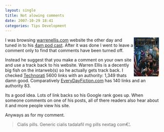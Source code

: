 ```yaml
---
layout: single
title: Not alowing comments 
date: 2007-10-29 18:41
categories: Tips Development
---
```

<a href="/public/uploads/2007/10/1570869672_f4631efb6c.jpg"><img src="/public/uploads/2007/10/1570869672_f4631efb6c.thumbnail.jpg" align="right" /></a>I was browsing <a href="http://www.warrenellis.com">warrenellis.com</a> website the other day and tuned in to his <a href="http://www.warrenellis.com/?p=5239">4am pod cast</a>.
After it was done I went to leave a comment only to find that comments have been turned off.

Instead he suggest that you make a comment on your own site and use a track back to his website.
Warren Ellis is a decently big fish on the intarweb(s) so he actually gets track back.
I checked <a href="http://technorati.com/blogs/www.warrenellis.com">Technorati</a> 5600 links with an authority: 1,349 thats damn good.
Comparatively <a href="http://www.everydayfiction.com">EveryDayFiction.com</a> has 140 links and an authority 83.

Its a good idea.
Lots of link backs so his Google rank goes up.
When someone comments on one of his posts, all of there readers also hear about it and more people view his site.

Anyways as for my comment.
<blockquote>Cialis pills. Generic cialis tadalafil mg pills nextag com€¦.</blockquote>
